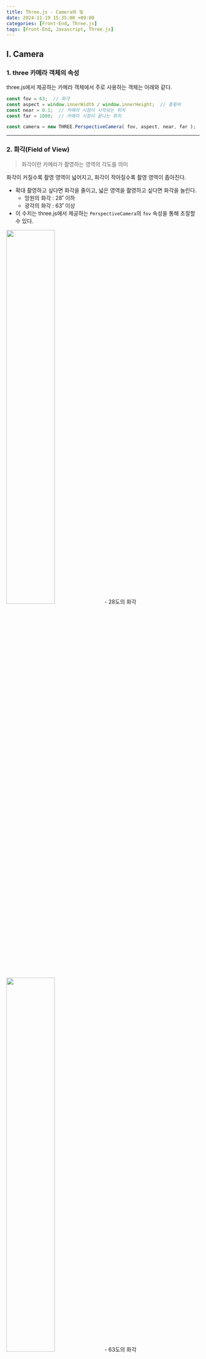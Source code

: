 ```yaml
---
title: Three.js - Camera와 빛
date: 2024-11-19 15:35:00 +09:00
categories: [Front-End, Three.js]
tags: [Front-End, Javascript, Three.js]
---
```


## Ⅰ. Camera

### 1. three 카메라 객체의 속성

three.js에서 제공하는 카메라 객체에서 주로 사용하는 객체는 아래와 같다.
```js
const fov = 63;  // 화각
const aspect = window.innerWidth / window.innerHeight;  // 종횡비
const near = 0.1;  // 카메라 시점이 시작되는 위치
const far = 1000;  // 카메라 시점이 끝나는 위치

const camera = new THREE.PerspectiveCamera( fov, aspect, near, far );
```

---

### 2. 화각(Field of View)

> 화각이란 카메라가 촬영하는 영역의 각도를 의미

화각이 커질수록 촬영 영역이 넓어지고, 화각이 작아질수록 촬영 영역이 좁아진다.
- 확대 촬영하고 싶다면 화각을 줄이고, 넓은 영역을 촬영하고 싶다면 화각을 늘린다.
    - 망원의 화각 : 28˚ 이하
    - 광각의 화각 : 63˚ 이상
- 이 수치는 three.js에서 제공하는 `PerspectiveCamera`의 `fov` 속성을 통해 조절할 수 있다.

<img src="/assets/img/post/frontend/three/2024-11-19-three_camera/01.png" width="50%" alt="">
- 28도의 화각

<img src="/assets/img/post/frontend/three/2024-11-19-three_camera/02.png" width="50%" alt="">
- 63도의 화각

---

### 3. 종횡비(Aspect Ratio)

> 종횡비란 카메라가 촬영하는 영역의 가로와 세로의 비율을 의미

종횡비는 카메라가 촬영하는 영역의 가로와 세로의 비율을 의미한다.
- 종횡비가 1일 경우 정사각형을, 종횡비가 2일 경우 가로가 세로의 두 배인 영역을 촬영한다.
- 이 수치는 three.js에서 제공하는 `PerspectiveCamera`의 `aspect` 속성을 통해 조절할 수 있다.
- 보통 three.js에선 브라우저의 뷰포트를 기준으로 카메라를 설정한다.

---

### 4. 카메라 시점이 시작되는 위치와 끝나는 위치

![03](/assets/img/post/frontend/three/2024-11-19-three_camera/03.png)

near보다 가까이 있거나, far보다 멀리 있는 물체는 카메라에 반영되지 않는다.
- 즉, 이 정해둔 거리를 벗어나는 객체는 랜더링하지 않는다.
- 이 수치는 three.js에서 제공하는 `PerspectiveCamera`의 `near`와 `far` 속성을 통해 조절할 수 있다.

![04](/assets/img/post/frontend/three/2024-11-19-three_camera/04.png)

위 그림은 `near` 속성을 증가시켜 가까이 있는 부분의 렌더링을 막은 것이다.

---

### 5. 카메라의 위치 조정

크게 두 가지 방법이 존재한다.

- 첫 번째 방법은 `camera.position.set()` 메서드를 사용하는 방법이다.

```js
camera.position.set( 0, 0, 10 );
```

- 두 번째 방법은 `camera.position.x`, `camera.position.y`, `camera.position.z` 속성을 직접 조절하는 방법이다.

```js
camera.position.x = 10;
camera.position.y = 10;
camera.position.z = 10;
```

여기서 각 축이 의미하는 바는 아래와 같다.
- x : 왼쪽 오른쪽
- y : 위 아래
- z : 앞 뒤

추가적으로 `camera.lookAt()` 메서드를 사용하면 카메라의 시점을 조절할 수 있다.
- 기본적으로 camera의 시점은 (0, 0, 0) 좌표를 향하고 있음

```js
camera.lookAt( new THREE.Vector3( 2, 3, 4 ) );
```

---
<br>

## Ⅱ. 빛

### 1. AmbientLight

전역 조명으로, 장면 전체를 균일하게 비추는 빛
- 실제 세계의 간접 조명을 시뮬레이션하는데 사용
- 파라미터는 각각 색상과 강도를 의미

```js
const ambientLight = new THREE.AmbientLight( 0xffffff, 0.5 );
```

조명강도 0.5와 2의 차이는 다음과 같다.

![05](/assets/img/post/frontend/three/2024-11-19-three_camera/05.png)

![06](/assets/img/post/frontend/three/2024-11-19-three_camera/06.png)

---

### 2. DirectionalLight

특정 방향으로 향하는 조명
- 태양광과 같이 멀리 있는 광원을 시뮬레이션
- 모든 광선이 평행하게 진행
- 광원의 위치가 아닌 방향만이 중요

```js
const directionalLight = new THREE.DirectionalLight( 0xffffff, 3 );

scene.add( directionalLight );
```

`DirectionalLightHelper`를 사용하면 빛의 방향을 시각화할 수 있다.

```js
const dlHelper = new THREE.DirectionalLightHelper( directionalLight, 2 );

scene.add( dlHelper );s
```

![07](/assets/img/post/frontend/three/2024-11-19-three_camera/07.png)

---

### 3. HemisphereLight

하늘색과 지면색을 사용하여 위와 아래에서 오는 그러데이션 조명
- 주로 실외 장면의 자연스러운 환경광을 시뮬레이션하는데 사용

```js
const hemisphereLight = new THREE.HemisphereLight(0x0000ff, 0xff0000, 3);

scene.add( hemisphereLight );
```

하늘색은 파란색, 지면색은 빨간색으로 지정한 결과는 다음과 같다.
![08](/assets/img/post/frontend/three/2024-11-19-three_camera/08.png)

---

### 4. PointLight

한 점에서 모든 방향으로 빛을 방출하는 광원
- 전구나 촛불과 같은 점광원을 시뮬레이션하는데 사용

```js
const pointLight = new THREE.PointLight(0xffffff, 3);
pointLight.position.set(2, 1, 1);

scene.add(pointLight);
```

![09](/assets/img/post/frontend/three/2024-11-19-three_camera/09.png)

---

### 5. RectAreaLight

형광등이나 창문에서 들어오는 빛과 같이 사각형 영역에서 방출되는 빛을 시뮬레이션하는 조명
- 주로 실내 장면의 조명을 시뮬레이션하는데 사용

```js
const rectAreaLight = new THREE.RectAreaLight(0xffffff, 3);

rectAreaLight.position.set(0, 1, 1);
rectAreaLight.width = 2;
rectAreaLight.height = 2;

scene.add(rectAreaLight);  
```

![10](/assets/img/post/frontend/three/2024-11-19-three_camera/10.png)

---

### 6. SpotLight

한 점에서 원뿔 모양으로 빛을 방출하는 조명
- 무대 조명이나 손전등과 같은 집중 조명을 시뮬레이션하는데 사용

```js
const spotLight = new THREE.SpotLight(0xffffff, 3);
spotLight.position.set(0, 1, 1);

scene.add(spotLight);
```

![11](/assets/img/post/frontend/three/2024-11-19-three_camera/11.png)

---
<br>

## Ⅲ. 그림자 표현

### 1. 그림자 표현을 위한 설정

우선 renderer 객체에 그림자 표현을 위한 설정을 해준다.

```js
const renderer = new THREE.WebGLRenderer({ antialias: true });
renderer.shadowMap.enabled = true;
```

그림자의 대상이 되는 객체를 위한 설정을 추가한다.

```js
cube.castShadow = true;
```

이후 그림자가 나타날 대상에 대한 설정을 추가한다.

```js
floor.receiveShadow = true;
```

이후 그림자를 생기게할 빛 설정을 한다.

```js
const pointLight = new THREE.PointLight(0xffffff, 3);
pointLight.position.set(0, 1, 1);
pointLight.castShadow = true;

scene.add(spotLight);
```

![12](/assets/img/post/frontend/three/2024-11-19-three_camera/12.png)

---

### 2. 그림자 해상도 설정

그림자 해상도를 증가시키기 위해서는 그림자를 생성하는 광원의 `shadow.mapSize` 속성을 조절할 수 있다. 
- 기본값은 512이지만, 이를 더 높은 값으로 설정하면 그림자 해상도가 증가한다.

```js
// 그림자 해상도 증가
pointLight.shadow.mapSize.width = 1024;
pointLight.shadow.mapSize.height = 1024;

scene.add(pointLight);
```

위 예제에서는 `mapSize`를 1024로 설정하여 그림자 해상도를 증가시켰다. 필요에 따라 이 값을 더 높게 설정할 수 있다.

---

### 3. 그림자 부드럽게 만들기

그림자를 부드럽게 만들기 위해서는 그림자를 생성하는 광원의 `shadow.radius` 속성을 조절할 수 있다.
- 이 속성은 그림자의 경계선을 부드럽게 만들어준다.

```js
// 그림자 부드럽게 만들기
pointLight.shadow.radius = 4;

scene.add(pointLight);
```

위 예제에서는 `radius`를 4로 설정하여 그림자의 경계선을 부드럽게 만들었다. 필요에 따라 이 값을 조절하여 원하는 부드러움 정도를 설정할 수 있다.

![13](/assets/img/post/frontend/three/2024-11-19-three_camera/13.png)

--- 